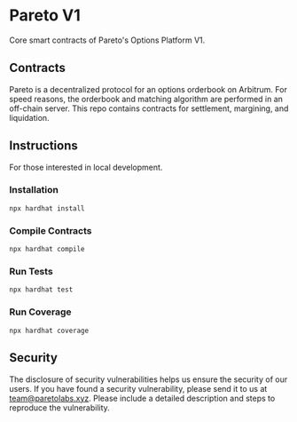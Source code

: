 # Pareto V1

Core smart contracts of Pareto's Options Platform V1. 

## Contracts

Pareto is a decentralized protocol for an options orderbook on Arbitrum. For speed reasons, the orderbook and matching algorithm are performed in an off-chain server. This repo contains contracts for settlement, margining, and liquidation.

## Instructions

For those interested in local development. 

### Installation

`npx hardhat install`

### Compile Contracts

`npx hardhat compile`

### Run Tests

`npx hardhat test`

### Run Coverage

`npx hardhat coverage`

## Security

The disclosure of security vulnerabilities helps us ensure the security of our users. If you have found a security vulnerability, please send it to us at [team@paretolabs.xyz](mailto:team@paretolabs.xyz). Please include a detailed description and steps to reproduce the vulnerability. 

